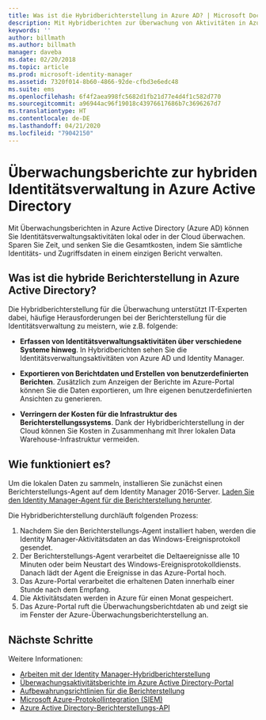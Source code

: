 ```yaml
---
title: Was ist die Hybridberichterstellung in Azure AD? | Microsoft Docs
description: Mit Hybridberichten zur Überwachung von Aktivitäten in Azure Active Directory können Sie überwachte Ereignisse sowohl lokal als auch in der Cloud anzeigen.
keywords: ''
author: billmath
ms.author: billmath
manager: daveba
ms.date: 02/20/2018
ms.topic: article
ms.prod: microsoft-identity-manager
ms.assetid: 7320f014-8b60-4866-92de-cfbd3e6edc48
ms.suite: ems
ms.openlocfilehash: 6f4f2aea998fc5682d1fb21d77e4d4f1c582d770
ms.sourcegitcommit: a96944ac96f19018c43976617686b7c3696267d7
ms.translationtype: HT
ms.contentlocale: de-DE
ms.lasthandoff: 04/21/2020
ms.locfileid: "79042150"
---
```

# <a name="hybrid-identity-management-audit-reporting-in-azure-active-directory"></a>Überwachungsberichte zur hybriden Identitätsverwaltung in Azure Active Directory
Mit Überwachungsberichten in Azure Active Directory (Azure AD) können Sie Identitätsverwaltungsaktivitäten lokal oder in der Cloud überwachen. Sparen Sie Zeit, und senken Sie die Gesamtkosten, indem Sie sämtliche Identitäts- und Zugriffsdaten in einem einzigen Bericht verwalten.

## <a name="what-is-azure-active-directory-hybrid-reporting"></a>Was ist die hybride Berichterstellung in Azure Active Directory?
Die Hybridberichterstellung für die Überwachung unterstützt IT-Experten dabei, häufige Herausforderungen bei der Berichterstellung für die Identitätsverwaltung zu meistern, wie z.B. folgende:

* **Erfassen von Identitätsverwaltungsaktivitäten über verschiedene Systeme hinweg**. In Hybridberichten sehen Sie die Identitätsverwaltungsaktivitäten von Azure AD und Identity Manager.

* **Exportieren von Berichtdaten und Erstellen von benutzerdefinierten Berichten**. Zusätzlich zum Anzeigen der Berichte im Azure-Portal können Sie die Daten exportieren, um Ihre eigenen benutzerdefinierten Ansichten zu generieren.

* **Verringern der Kosten für die Infrastruktur des Berichterstellungssystems**. Dank der Hybridberichterstellung in der Cloud können Sie Kosten in Zusammenhang mit Ihrer lokalen Data Warehouse-Infrastruktur vermeiden.

## <a name="how-does-it-work"></a>Wie funktioniert es?

Um die lokalen Daten zu sammeln, installieren Sie zunächst einen Berichterstellungs-Agent auf dem Identity Manager 2016-Server. [Laden Sie den Identity Manager-Agent für die Berichterstellung herunter](https://www.microsoft.com/download/details.aspx?id=55112).

Die Hybridberichterstellung durchläuft folgenden Prozess:
1. Nachdem Sie den Berichterstellungs-Agent installiert haben, werden die Identity Manager-Aktivitätsdaten an das Windows-Ereignisprotokoll gesendet.
2. Der Berichterstellungs-Agent verarbeitet die Deltaereignisse alle 10 Minuten oder beim Neustart des Windows-Ereignisprotokolldiensts. Danach lädt der Agent die Ereignisse in das Azure-Portal hoch.
3. Das Azure-Portal verarbeitet die erhaltenen Daten innerhalb einer Stunde nach dem Empfang.
4. Die Aktivitätsdaten werden in Azure für einen Monat gespeichert.
5. Das Azure-Portal ruft die Überwachungsberichtdaten ab und zeigt sie im Fenster der Azure-Überwachungsberichterstellung an.

## <a name="next-steps"></a>Nächste Schritte
Weitere Informationen:
- [Arbeiten mit der Identity Manager-Hybridberichterstellung](working-with-identity-manager-hybrid-reporting.md)
- [Überwachungsaktivitätsberichte im Azure Active Directory-Portal](https://docs.microsoft.com/azure/active-directory/active-directory-reporting-activity-audit-logs)
- [Aufbewahrungsrichtlinien für die Berichterstellung](https://docs.microsoft.com/azure/active-directory/active-directory-reporting-retention)
- [Microsoft Azure-Protokollintegration (SIEM)](https://docs.microsoft.com/azure/security/security-azure-log-integration-overview)
- [Azure Active Directory-Berichterstellungs-API](https://docs.microsoft.com/azure/active-directory/active-directory-reporting-api-getting-started)
